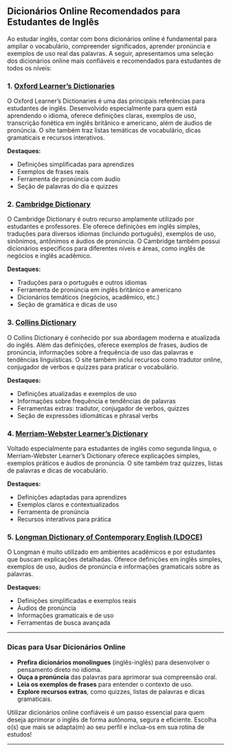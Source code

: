 
## Dicionários Online Recomendados para Estudantes de Inglês

Ao estudar inglês, contar com bons dicionários online é fundamental para ampliar o vocabulário, compreender significados, aprender pronúncia e exemplos de uso real das palavras. A seguir, apresentamos uma seleção dos dicionários online mais confiáveis e recomendados para estudantes de todos os níveis:

### 1. [Oxford Learner’s Dictionaries](https://www.oxfordlearnersdictionaries.com/)

O Oxford Learner’s Dictionaries é uma das principais referências para estudantes de inglês. Desenvolvido especialmente para quem está aprendendo o idioma, oferece definições claras, exemplos de uso, transcrição fonética em inglês britânico e americano, além de áudios de pronúncia. O site também traz listas temáticas de vocabulário, dicas gramaticais e recursos interativos.

**Destaques:**
- Definições simplificadas para aprendizes
- Exemplos de frases reais
- Ferramenta de pronúncia com áudio
- Seção de palavras do dia e quizzes

### 2. [Cambridge Dictionary](https://dictionary.cambridge.org/)

O Cambridge Dictionary é outro recurso amplamente utilizado por estudantes e professores. Ele oferece definições em inglês simples, traduções para diversos idiomas (incluindo português), exemplos de uso, sinônimos, antônimos e áudios de pronúncia. O Cambridge também possui dicionários específicos para diferentes níveis e áreas, como inglês de negócios e inglês acadêmico.

**Destaques:**
- Traduções para o português e outros idiomas
- Ferramenta de pronúncia em inglês britânico e americano
- Dicionários temáticos (negócios, acadêmico, etc.)
- Seção de gramática e dicas de uso

### 3. [Collins Dictionary](https://www.collinsdictionary.com/)

O Collins Dictionary é conhecido por sua abordagem moderna e atualizada do inglês. Além das definições, oferece exemplos de frases, áudios de pronúncia, informações sobre a frequência de uso das palavras e tendências linguísticas. O site também inclui recursos como tradutor online, conjugador de verbos e quizzes para praticar o vocabulário.

**Destaques:**
- Definições atualizadas e exemplos de uso
- Informações sobre frequência e tendências de palavras
- Ferramentas extras: tradutor, conjugador de verbos, quizzes
- Seção de expressões idiomáticas e phrasal verbs

### 4. [Merriam-Webster Learner’s Dictionary](https://www.learnersdictionary.com/)

Voltado especialmente para estudantes de inglês como segunda língua, o Merriam-Webster Learner’s Dictionary oferece explicações simples, exemplos práticos e áudios de pronúncia. O site também traz quizzes, listas de palavras e dicas de vocabulário.

**Destaques:**
- Definições adaptadas para aprendizes
- Exemplos claros e contextualizados
- Ferramenta de pronúncia
- Recursos interativos para prática

### 5. [Longman Dictionary of Contemporary English (LDOCE)](https://www.ldoceonline.com/)

O Longman é muito utilizado em ambientes acadêmicos e por estudantes que buscam explicações detalhadas. Oferece definições em inglês simples, exemplos de uso, áudios de pronúncia e informações gramaticais sobre as palavras.

**Destaques:**
- Definições simplificadas e exemplos reais
- Áudios de pronúncia
- Informações gramaticais e de uso
- Ferramentas de busca avançada

---

### Dicas para Usar Dicionários Online

- **Prefira dicionários monolíngues** (inglês-inglês) para desenvolver o pensamento direto no idioma.
- **Ouça a pronúncia** das palavras para aprimorar sua compreensão oral.
- **Leia os exemplos de frases** para entender o contexto de uso.
- **Explore recursos extras**, como quizzes, listas de palavras e dicas gramaticais.

Utilizar dicionários online confiáveis é um passo essencial para quem deseja aprimorar o inglês de forma autônoma, segura e eficiente. Escolha o(s) que mais se adapta(m) ao seu perfil e inclua-os em sua rotina de estudos!

---
```